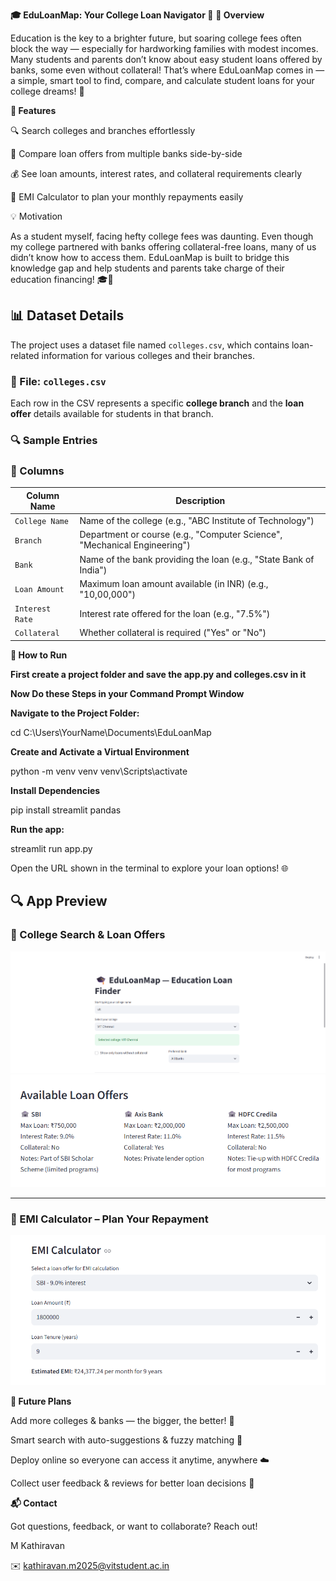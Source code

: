 **🎓 EduLoanMap: Your College Loan Navigator 🚀**
**🌟 Overview**

Education is the key to a brighter future, but soaring college fees often block the way — especially for hardworking families with modest incomes. Many students and parents don’t know about easy student loans offered by banks, some even without collateral! That’s where EduLoanMap comes in — a simple, smart tool to find, compare, and calculate student loans for your college dreams! 🎯

**🚀 Features**

🔍 Search colleges and branches effortlessly

🏦 Compare loan offers from multiple banks side-by-side

💰 See loan amounts, interest rates, and collateral requirements clearly

🧮 EMI Calculator to plan your monthly repayments easily

💡 Motivation

As a student myself, facing hefty college fees was daunting. Even though my college partnered with banks offering collateral-free loans, many of us didn’t know how to access them. EduLoanMap is built to bridge this knowledge gap and help students and parents take charge of their education financing! 🎓💪

## 📊 Dataset Details

The project uses a dataset file named `colleges.csv`, which contains loan-related information for various colleges and their branches.

### 🧾 File: `colleges.csv`

Each row in the CSV represents a specific **college branch** and the **loan offer** details available for students in that branch.

### 🔍 Sample Entries

### 📁 Columns

| Column Name       | Description                                                                 |
|-------------------|-----------------------------------------------------------------------------|
| `College Name`    | Name of the college (e.g., "ABC Institute of Technology")                   |
| `Branch`          | Department or course (e.g., "Computer Science", "Mechanical Engineering")   |
| `Bank`            | Name of the bank providing the loan (e.g., "State Bank of India")           |
| `Loan Amount`     | Maximum loan amount available (in INR) (e.g., "10,00,000")                  |
| `Interest Rate`   | Interest rate offered for the loan (e.g., "7.5%")                           |
| `Collateral`      | Whether collateral is required ("Yes" or "No")                              |


**🏃 How to Run**

**First create a project folder and save the app.py and colleges.csv in it**

**Now Do these Steps in your Command Prompt Window**

**Navigate to the Project Folder:**

cd C:\Users\YourName\Documents\EduLoanMap

**Create and Activate a Virtual Environment**

python -m venv venv
venv\Scripts\activate

**Install Dependencies**

pip install streamlit pandas

**Run the app:**

streamlit run app.py

Open the URL shown in the terminal to explore your loan options! 🌐

## 🔍 App Preview

### 🏫 College Search & Loan Offers

![Loan Search Screenshot](Screenshot1.png.png) 
![Available Loan Offers Screenshot](available.png)

---

### 💸 EMI Calculator – Plan Your Repayment

![EMI Screenshot](calculator.png)

**🌈 Future Plans**

Add more colleges & banks — the bigger, the better! 🏫

Smart search with auto-suggestions & fuzzy matching 🤖

Deploy online so everyone can access it anytime, anywhere ☁️

Collect user feedback & reviews for better loan decisions 📢

**📬 Contact**

Got questions, feedback, or want to collaborate? Reach out!

M Kathiravan

✉️ kathiravan.m2025@vitstudent.ac.in






